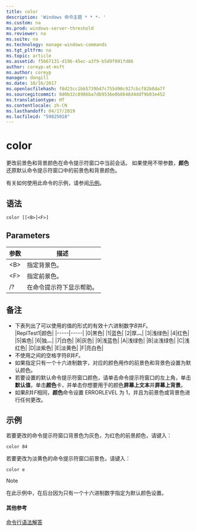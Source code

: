 ```yaml
---
title: color
description: 'Windows 命令主题 * * *- '
ms.custom: na
ms.prod: windows-server-threshold
ms.reviewer: na
ms.suite: na
ms.technology: manage-windows-commands
ms.tgt_pltfrm: na
ms.topic: article
ms.assetid: f5b67131-d196-45ec-a3f9-b5d9f091fd86
author: coreyp-at-msft
ms.author: coreyp
manager: dongill
ms.date: 10/16/2017
ms.openlocfilehash: f8d23cc1bb5739b47c755d90c927cbcf82b8da7f
ms.sourcegitcommit: 0d0b32c8986ba7db9536e0b8648d4ddf9b03e452
ms.translationtype: HT
ms.contentlocale: zh-CN
ms.lasthandoff: 04/17/2019
ms.locfileid: "59825018"
---
```

# <a name="color"></a>color



更改前景色和背景颜色在命令提示符窗口中当前会话。 如果使用不带参数，**颜色**还原默认命令提示符窗口中的前景色和背景颜色。

有关如何使用此命令的示例，请参阅[示例](#BKMK_examples)。

## <a name="syntax"></a>语法

```
color [[<B>]<F>]
```

## <a name="parameters"></a>Parameters

|参数|描述|
|---------|-----------|
|\<B>|指定背景色。|
|\<F>|指定前景色。|
|/?|在命令提示符下显示帮助。|

## <a name="remarks"></a>备注

-   下表列出了可以使用的值的形式的有效十六进制数字*B*并*F*。  
    |ReplTest1|颜色|
    |-----|-----|
    |0|黑色|
    |1|蓝色|
    |2|厚︹|
    |3|浅绿色|
    |4|红色|
    |5|紫色|
    |6|独︹|
    |7|白色|
    |8|灰色|
    |9|浅蓝色|
    |A|浅绿色|
    |B|淡浅绿色|
    |C|浅红色|
    |D|淡紫色|
    |E|淡黄色|
    |F|亮白色|
-   不使用之间的空格字符*B*并*F*。
-   如果指定只有一个十六进制数字，对应的颜色用作的前景色和背景色设置为默认颜色。
-   若要设置的默认命令提示符窗口颜色，请单击命令提示符窗口的左上角，单击**默认值**，单击**颜色**卡，并单击你想要用于的颜色**屏幕上文本**并**屏幕上背景**。
-   如果*B*并*F*相同，**颜色**命令设置 ERRORLEVEL 为 1，并且为前景色或背景色进行任何更改。

## <a name="BKMK_examples"></a>示例

若要更改的命令提示符窗口背景色为灰色，为红色的前景颜色，请键入：
```
color 84
```
若要更改为淡黄色的命令提示符窗口前景色，请键入：
```
color e
```

> [!NOTE]
> 在此示例中，在后台因为只有一个十六进制数字指定为默认颜色设置。

#### <a name="additional-references"></a>其他参考

[命令行语法解答](command-line-syntax-key.md)